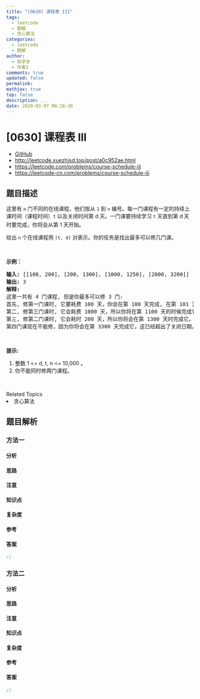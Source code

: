 ```yaml
---
title: "[0630] 课程表 III"
tags:
  - leetcode
  - 题解
  - 贪心算法
categories:
  - leetcode
  - 题解
author:
  - 张学志
  - 作者2
comments: true
updated: false
permalink:
mathjax: true
top: false
description: ...
date: 2020-03-07 00:10:30
---
```



# [0630] 课程表 III
* [GitHub](https://github.com/algoboy101/LeetCodeCrowdsource/tree/master/_posts/QA/%5B0630%5D%20%E8%AF%BE%E7%A8%8B%E8%A1%A8%20III.md)
* http://leetcode.xuezhisd.top/post/a0c952ae.html
* https://leetcode.com/problems/course-schedule-iii
* https://leetcode-cn.com/problems/course-schedule-iii


## 题目描述

<p>这里有 <code>n</code> 门不同的在线课程，他们按从 <code>1</code> 到 <code>n</code>&nbsp;编号。每一门课程有一定的持续上课时间（课程时间）<code>t</code> 以及关闭时间第 d<sub>&nbsp;</sub>天。一门课要持续学习 <code>t</code> 天直到第 d<span style="font-size:10.5px"> </span>天时要完成，你将会从第 1 天开始。</p>

<p>给出 <code>n</code> 个在线课程用 <code>(t, d)</code> 对表示。你的任务是找出最多可以修几门课。</p>

<p>&nbsp;</p>

<p><strong>示例：</strong></p>

<pre>
<strong>输入:</strong> [[100, 200], [200, 1300], [1000, 1250], [2000, 3200]]
<strong>输出:</strong> 3
<strong>解释:</strong> 
这里一共有 4 门课程, 但是你最多可以修 3 门:
首先, 修第一门课时, 它要耗费 100 天，你会在第 100 天完成, 在第 101 天准备下门课。
第二, 修第三门课时, 它会耗费 1000 天，所以你将在第 1100 天的时候完成它, 以及在第 1101 天开始准备下门课程。
第三, 修第二门课时, 它会耗时 200 天，所以你将会在第 1300 天时完成它。
第四门课现在不能修，因为你将会在第 3300 天完成它，这已经超出了关闭日期。</pre>

<p>&nbsp;</p>

<p><strong>提示:</strong></p>

<ol>
	<li>整数 1 &lt;= d, t, n &lt;= 10,000 。</li>
	<li>你不能同时修两门课程。</li>
</ol>

<p>&nbsp;</p>
<div><div>Related Topics</div><div><li>贪心算法</li></div></div>


## 题目解析


### 方法一

#### 分析

#### 思路

#### 注意

#### 知识点

#### 复杂度

#### 参考

#### 答案

```cpp
//
```


### 方法二

#### 分析

#### 思路

#### 注意

#### 知识点

#### 复杂度

#### 参考

#### 答案

```cpp
//
```


